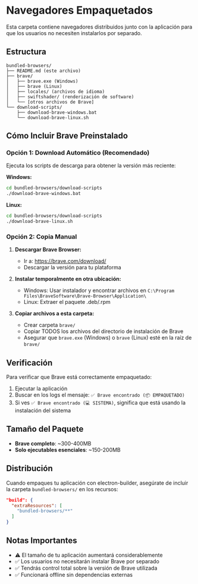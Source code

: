 # Navegadores Empaquetados

Esta carpeta contiene navegadores distribuidos junto con la aplicación para que los usuarios no necesiten instalarlos por separado.

## Estructura

```
bundled-browsers/
├── README.md (este archivo)
├── brave/
│   ├── brave.exe (Windows)
│   ├── brave (Linux)
│   ├── locales/ (archivos de idioma)
│   ├── swiftshader/ (renderización de software)
│   └── [otros archivos de Brave]
└── download-scripts/
    ├── download-brave-windows.bat
    └── download-brave-linux.sh
```

## Cómo Incluir Brave Preinstalado

### Opción 1: Download Automático (Recomendado)

Ejecuta los scripts de descarga para obtener la versión más reciente:

**Windows:**
```bash
cd bundled-browsers/download-scripts
./download-brave-windows.bat
```

**Linux:**
```bash
cd bundled-browsers/download-scripts
./download-brave-linux.sh
```

### Opción 2: Copia Manual

1. **Descargar Brave Browser:**
   - Ir a: https://brave.com/download/
   - Descargar la versión para tu plataforma

2. **Instalar temporalmente en otra ubicación:**
   - Windows: Usar instalador y encontrar archivos en `C:\Program Files\BraveSoftware\Brave-Browser\Application\`
   - Linux: Extraer el paquete .deb/.rpm

3. **Copiar archivos a esta carpeta:**
   - Crear carpeta `brave/`
   - Copiar TODOS los archivos del directorio de instalación de Brave
   - Asegurar que `brave.exe` (Windows) o `brave` (Linux) esté en la raíz de `brave/`

## Verificación

Para verificar que Brave está correctamente empaquetado:

1. Ejecutar la aplicación
2. Buscar en los logs el mensaje: `✅ Brave encontrado (📦 EMPAQUETADO)`
3. Si ves `✅ Brave encontrado (💻 SISTEMA)`, significa que está usando la instalación del sistema

## Tamaño del Paquete

- **Brave completo**: ~300-400MB
- **Solo ejecutables esenciales**: ~150-200MB

## Distribución

Cuando empaques tu aplicación con electron-builder, asegúrate de incluir la carpeta `bundled-browsers/` en los recursos:

```json
"build": {
  "extraResources": [
    "bundled-browsers/**"
  ]
}
```

## Notas Importantes

- ⚠️ El tamaño de tu aplicación aumentará considerablemente
- ✅ Los usuarios no necesitarán instalar Brave por separado
- ✅ Tendrás control total sobre la versión de Brave utilizada
- ✅ Funcionará offline sin dependencias externas